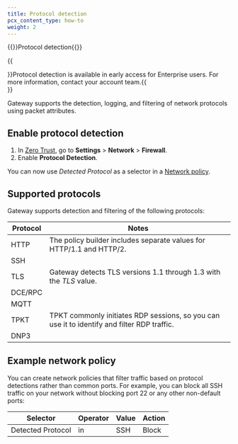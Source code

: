 ```yaml
---
title: Protocol detection
pcx_content_type: how-to
weight: 2
---
```


{{<heading-pill style="early-access">}}Protocol detection{{</heading-pill>}}

{{<Aside type="note" header="Availability">}}Protocol detection is available in early access for Enterprise users. For more information, contact your account team.{{</Aside>}}

Gateway supports the detection, logging, and filtering of network protocols using packet attributes.

## Enable protocol detection

1. In [Zero Trust](https://one.dash.cloudflare.com/), go to **Settings** > **Network** > **Firewall**.
2. Enable **Protocol Detection**.

You can now use _Detected Protocol_ as a selector in a [Network policy](/cloudflare-one/policies/gateway/network-policies/#detected-protocol).

## Supported protocols

Gateway supports detection and filtering of the following protocols:

| Protocol | Notes                                                                                       |
| -------- | ------------------------------------------------------------------------------------------- |
| HTTP     | The policy builder includes separate values for HTTP/1.1 and HTTP/2.                        |
| SSH      |                                                                                             |
| TLS      | Gateway detects TLS versions 1.1 through 1.3 with the _TLS_ value.                          |
| DCE/RPC  |                                                                                             |
| MQTT     |                                                                                             |
| TPKT     | TPKT commonly initiates RDP sessions, so you can use it to identify and filter RDP traffic. |
| DNP3     |                                                                                             |

## Example network policy

You can create network policies that filter traffic based on protocol detections rather than common ports. For example, you can block all SSH traffic on your network without blocking port 22 or any other non-default ports:

| Selector          | Operator | Value | Action |
| ----------------- | -------- | ----- | ------ |
| Detected Protocol | in       | SSH   | Block  |
